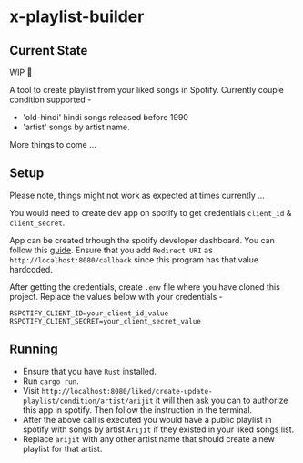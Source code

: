 # x-playlist-builder

## Current State
WIP :construction:

A tool to create playlist from your liked songs in Spotify. Currently couple condition supported -
- 'old-hindi' hindi songs released before 1990
- 'artist' songs by artist name.

More things to come ...

## Setup

Please note, things might not work as expected at times currently ...

You would need to create dev app on spotify to get credentials `client_id` & `client_secret`.

App can be created trhough the spotify developer dashboard. You can follow this [guide](https://developer.spotify.com/documentation/general/guides/authorization/app-settings/).
Ensure that you add `Redirect URI` as `http://localhost:8080/callback` since this program has that value hardcoded.

After getting the credentials, create `.env` file where you have cloned this project. Replace the values below with your credentials -
```
RSPOTIFY_CLIENT_ID=your_client_id_value
RSPOTIFY_CLIENT_SECRET=your_client_secret_value
```

## Running

- Ensure that you have `Rust` installed. 
- Run `cargo run`.
- Visit `http://localhost:8080/liked/create-update-playlist/condition/artist/arijit` it will then ask you can to authorize this app in spotify. Then follow the instruction in the terminal.
- After the above call is executed you would have a public playlist in spotify with songs by artist `Arijit` if they existed in your liked songs list.
- Replace `arijit` with any other artist name that should create a new playlist for that artist.
